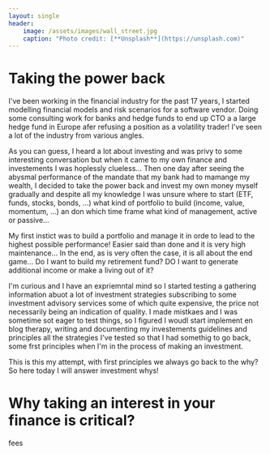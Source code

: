 ```yaml
---
layout: single
header:
    image: /assets/images/wall_street.jpg
    caption: "Photo credit: [**Unsplash**](https://unsplash.com)"
---
```

# Taking the power back
I've been working in the financial industry for the past 17 years, I started modelling financial models and risk scenarios for a software vendor.
Doing some consulting work for banks and hedge funds to end up CTO a a large hedge fund in Europe afer refusing a position as a volatility trader! I've seen a lot of the industry from various angles.

As you can guess, I heard a lot about investing and was privy to some interesting conversation but when it came to my own finance and investements I was hoplessly clueless...
Then one day after seeing the abysmal performance of the mandate that my bank had to mamange my wealth, I decided to take the power back and invest my own money myself gradually and despite all my knowledge I was unsure where to start (ETF, funds, stocks, bonds,  ...) what kind of portfolio to build (income, value, momentum, ...) an don which time frame what kind of management, active or passive...

My first instict was to build a portfolio and manage it in orde to lead to the highest possible performance! Easier said than done and it is very high maintenance... In the end, as is very often the case, it is all about the end game... Do I want to build my retirement fund? DO I want to generate additional income or make a living out of it?

I'm curious and I have an expriemntal mind so I started testing a gathering information abuot a lot of investment strategies subscribing to some investment advisory services some of which quite expensive, the price not necessarily being an indication of quality. I made mistkaes and I was sometime sot eager to test things, so I figured I woudl start implement en blog therapy, writing and documenting my investements guidelines and principles all the strategies I've tested so that I had somethig to go back, some frst principles when I'm in the process of making an investment.

This is this my attempt, with first principles we always go back to the why? So here today I will answer investment whys!

# Why taking an interest in your finance is critical?

fees

